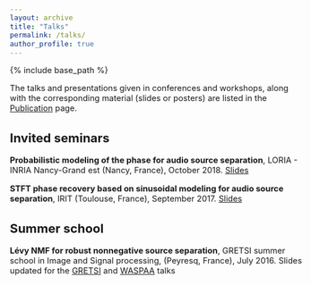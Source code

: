 ```yaml
---
layout: archive
title: "Talks"
permalink: /talks/
author_profile: true
---
```


<style type="text/css">
  body{
  font-size: 11pt;
}
</style>

{% include base_path %}

The talks and presentations given in conferences and workshops, along with the corresponding material (slides or posters) are listed in the [Publication](/pages/_publications) page.

## Invited seminars

**Probabilistic modeling of the phase for audio source separation**, LORIA - INRIA Nancy-Grand est (Nancy, France), October 2018.
[Slides](/files/2018_nancy.html)

**STFT phase recovery based on sinusoidal modeling for audio source separation**, IRIT (Toulouse, France), September 2017.
[Slides](/files/2017_irit.html)


## Summer school

**Lévy NMF for robust nonnegative source separation**, GRETSI summer school in Image and Signal processing, (Peyresq, France), July 2016.
Slides updated for the [GRETSI](/files/2017_gretsi.html) and [WASPAA](/files/2017_waspaa_levy.html) talks
